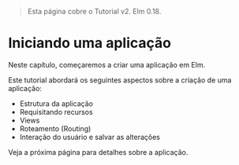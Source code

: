 > Esta página cobre o Tutorial v2. Elm 0.18.

# Iniciando uma aplicação

Neste capítulo, começaremos a criar uma aplicação em Elm.

Este tutorial abordará os seguintes aspectos sobre a criação de uma aplicação:

- Estrutura da aplicação
- Requisitando recursos
- Views
- Roteamento (Routing)
- Interação do usuário e salvar as alterações

Veja a próxima página para detalhes sobre a aplicação.
